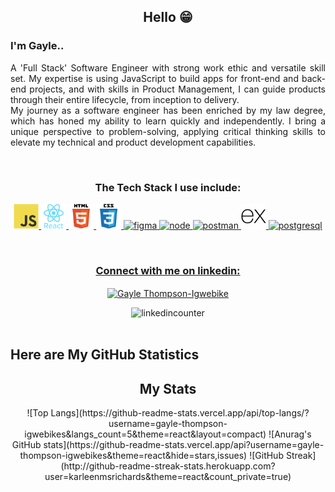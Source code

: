 ### <h2 align="center">Hello 😁</h2>



<h3 align="left">I'm Gayle..</h3>

<p align="justify">A 'Full Stack' Software Engineer with strong work ethic and versatile skill set. My expertise is using JavaScript to build apps for front-end and back-end projects, and with skills in Product Management, I can guide products through their entire lifecycle, from inception to delivery.<br>
My journey as a software engineer has been enriched by my law degree, which has honed my ability to learn quickly and independently. 
I bring a unique perspective to problem-solving, applying critical thinking skills to elevate my technical and product development capabilities.
</p> <br>

<h3 align="center">The Tech Stack I use include:</h3>

<p align="center"> <a href="#" target="_blank" rel="noreferrer"> <img src="https://raw.githubusercontent.com/devicons/devicon/master/icons/javascript/javascript-original.svg" alt="javascript" width="40" height="40"/> </a> <a href="#" target="_blank" rel="noreferrer"> <img src="https://raw.githubusercontent.com/devicons/devicon/master/icons/react/react-original-wordmark.svg" alt="react" width="40" height="40"/> </a> <a href="#" target="_blank" rel="noreferrer"> <img src="https://raw.githubusercontent.com/devicons/devicon/master/icons/html5/html5-original-wordmark.svg" alt="html5" width="40" height="40"/> <img src="https://raw.githubusercontent.com/devicons/devicon/master/icons/css3/css3-original-wordmark.svg" alt="css3" width="40" height="40"/> </a> <a href="#" target="_blank" rel="noreferrer">  </a> <a href="#" target="_blank" rel="noreferrer"> 
<img src="https://www.vectorlogo.zone/logos/figma/figma-icon.svg" alt="figma" width="40" height="40"/> </a>  <a href="#" target="_blank" rel="noreferrer"> <img src="https://upload.wikimedia.org/wikipedia/commons/thumb/d/d9/Node.js_logo.svg/1180px-Node.js_logo.svg.png" alt="node" width="40" height="40"/> </a> </a> <a href="#" target="_blank" rel="noreferrer"> <img src="https://www.vectorlogo.zone/logos/getpostman/getpostman-icon.svg" alt="postman" width="40" height="40"/> </a> <a href="#" target="_blank" rel="noreferrer"> <img src="https://raw.githubusercontent.com/devicons/devicon/master/icons/express/express-original.svg" alt="express" width="40" height="40"/> </a> <a href="#" target="_blank" rel="noreferrer"> <img src="https://www.vectorlogo.zone/logos/postgresql/postgresql-icon.svg" alt="postgresql" width="40" height="40"/> </a> <a href="#" target="_blank" rel="noreferrer">  </p>

<br>


<h3 align="center">Connect with me on linkedin: </h3>
<p align="center">
<a href="https://www.linkedin.com/in/gayle-thompson-igwebike/" target="blank"><img align="center" src="https://raw.githubusercontent.com/rahuldkjain/github-profile-readme-generator/master/src/images/icons/Social/linked-in-alt.svg" alt="Gayle Thompson-Igwebike" height="40" width="40" /></a>
</p>

<div id="header" align="center">
  <img src="https://komarev.com/ghpvc/?username=gayle-thompson-igwebike&style=flat-square&color=brightgreen" alt="linkedincounter"/>
</div>
<br>

<h2 align="left"> Here are My GitHub Statistics</h2>

<h2 align="center">My Stats</h2>
<div align="center" >
![Top Langs](https://github-readme-stats.vercel.app/api/top-langs/?username=gayle-thompson-igwebikes&langs_count=5&theme=react&layout=compact) 
![Anurag's GitHub stats](https://github-readme-stats.vercel.app/api?username=gayle-thompson-igwebikes&theme=react&hide=stars,issues)
![GitHub Streak](http://github-readme-streak-stats.herokuapp.com?user=karleenmsrichards&theme=react&count_private=true)

  </div>

<!--<div align="center"> 
![Top Langs](https://github-readme-stats.vercel.app/api/top-langs/?username=gayle-thompson-igwebike&langs_count=5&theme=react&layout=compact) 
![Anurag's GitHub stats](https://github-readme-stats.vercel.app/api?username=gayle-thompson-igwebike&show_icons=true&theme=synthwave)
![GitHub Streak](http://github-readme-streak-stats.herokuapp.com?user=gayle-thompson-igwebike&theme=react&count_private=true)
  </div>-->




<!--
**Gayle-Thompson-Igwebike/Gayle-Thompson-Igwebike** is a ✨ _special_ ✨ repository because its `README.md` (this file) appears on your GitHub profile.

Here are some ideas to get you started:

- 🔭 I’m currently working on ...
- 🌱 I’m currently learning ...
- 👯 I’m looking to collaborate on ...
- 🤔 I’m looking for help with ...
- 💬 Ask me about ...
- 📫 How to reach me: ...
- 😄 Pronouns: ...
- ⚡ Fun fact: ...
-->
